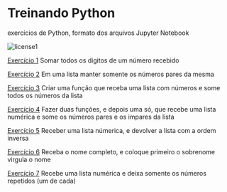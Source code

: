 # Treinando Python
exercícios de Python, formato dos arquivos Jupyter Notebook

![license1](https://img.shields.io/static/v1?label=License&message=MIT&color=orange)

[Exercício 1](https://github.com/NicolasMCP/treinando/tree/main/exercicio1-soma_digitos) Somar todos os digitos de um número recebido

[Exercício 2](https://github.com/NicolasMCP/treinando/tree/main/exercicio2-numeros_pares) Em uma lista manter somente os números pares da mesma

[Exercício 3](https://github.com/NicolasMCP/treinando/tree/main/exercicio3-soma_lista) Criar uma função que receba uma lista com números e some todos os números da lista

[Exercício 4](https://github.com/NicolasMCP/treinando/tree/main/exercicio4-soma-pares-e-impares) Fazer duas funções, e depois uma só, que recebe uma lista numérica e some os números pares e os impares da lista

[Exercício 5](https://github.com/NicolasMCP/treinando/tree/main/exercicio5-inverte_lista) Receber uma lista númerica, e devolver a lista com a ordem inversa

[Exercício 6](https://github.com/NicolasMCP/treinando/tree/main/exercicio6-sobrenome_nome) Receba o nome completo, e coloque primeiro o sobrenome virgula o nome

[Exercício 7](https://github.com/NicolasMCP/treinando/tree/main/exercicio7-numeros_repetidos) Recebe uma lista numérica e deixa somente os números repetidos (um de cada)
